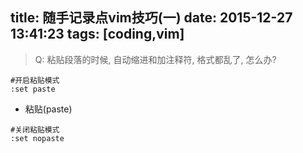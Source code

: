title: 随手记录点vim技巧(一)
date: 2015-12-27 13:41:23
tags: [coding,vim]
---

> Q: 粘贴段落的时候, 自动缩进和加注释符, 格式都乱了, 怎么办?

```vi
#开启粘贴模式
:set paste
```

- 粘贴(paste)

```vi
#关闭粘贴模式
:set nopaste
```
